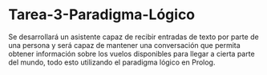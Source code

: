 # Tarea-3-Paradigma-Lógico
Se desarrollará un asistente capaz de recibir entradas de texto por parte de una persona y será capaz de mantener una conversación que permita obtener información sobre los vuelos disponibles para llegar a cierta parte del mundo, todo esto utilizando el paradigma lógico en Prolog.
